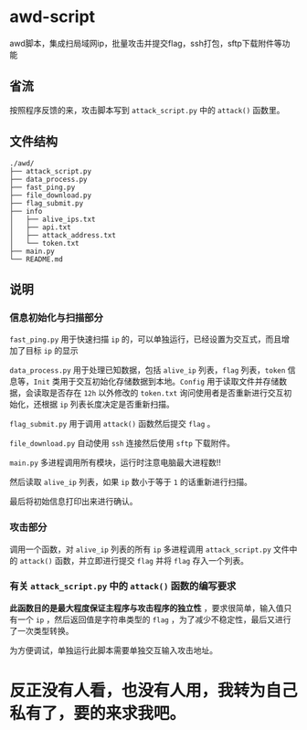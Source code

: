 # awd-script
awd脚本，集成扫局域网ip，批量攻击并提交flag，ssh打包，sftp下载附件等功能


## 省流

按照程序反馈的来，攻击脚本写到 `attack_script.py` 中的 `attack()` 函数里。

## 文件结构

```
./awd/
├── attack_script.py
├── data_process.py
├── fast_ping.py
├── file_download.py
├── flag_submit.py
├── info
│   ├── alive_ips.txt
│   ├── api.txt
│   ├── attack_address.txt
│   └── token.txt
├── main.py
└── README.md
```

## 说明

### 信息初始化与扫描部分

 `fast_ping.py` 用于快速扫描 `ip` 的，可以单独运行，已经设置为交互式，而且增加了目标 `ip` 的显示

 `data_process.py` 用于处理已知数据，包括 `alive_ip` 列表，`flag` 列表，`token` 信息等，`Init` 类用于交互初始化存储数据到本地。`Config` 用于读取文件并存储数据，会读取是否存在 `12h` 以外修改的 `token.txt` 询问使用者是否重新进行交互初始化，还根据 `ip` 列表长度决定是否重新扫描。

 `flag_submit.py` 用于调用 `attack()` 函数然后提交 `flag` 。

 `file_download.py` 自动使用 `ssh` 连接然后使用 `sftp` 下载附件。

 `main.py` 多进程调用所有模块，运行时注意电脑最大进程数!!

然后读取 `alive_ip` 列表，如果 `ip` 数小于等于 `1` 的话重新进行扫描。

最后将初始信息打印出来进行确认。

### 攻击部分

调用一个函数，对 `alive_ip` 列表的所有 `ip`  多进程调用 `attack_script.py` 文件中的 `attack()` 函数，并立即进行提交 `flag` 并将 `flag` 存入一个列表。

### 有关 `attack_script.py` 中的 `attack()` 函数的编写要求

**此函数目的是最大程度保证主程序与攻击程序的独立性** ，要求很简单，输入值只有一个 `ip` ，然后返回值是字符串类型的 `flag` ，为了减少不稳定性，最后又进行了一次类型转换。

为方便调试，单独运行此脚本需要单独交互输入攻击地址。

# 反正没有人看，也没有人用，我转为自己私有了，要的来求我吧。

 



